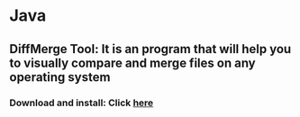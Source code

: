 # Java
## DiffMerge Tool: It is an program that will help you to visually compare and merge files on any operating system
### Download and install: Click [here](https://sourcegear.com/diffmerge/)
